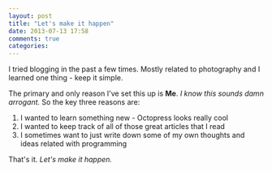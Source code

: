 ```yaml
---
layout: post
title: "Let's make it happen"
date: 2013-07-13 17:58
comments: true
categories: 
---
```


I tried blogging in the past a few times. Mostly related to photography and I learned one thing - keep it simple.

The primary and only reason I've set this up is **Me**. *I know this sounds damn arrogant.* So the key three reasons are:

1. I wanted to learn something new - Octopress looks really cool
2. I wanted to keep track of all of those great articles that I read
3. I sometimes want to just write down some of my own thoughts and ideas related with programming

That's it. *Let's make it happen.*
